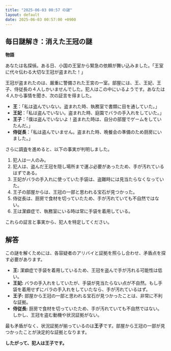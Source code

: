 ```yaml
---
title: "2025-06-03 00:57 の謎"
layout: default
date: 2025-06-03 00:57:00 +0900
---
```

## 毎日謎解き：消えた王冠の謎

**物語**

あなたは名探偵。ある日、小国の王室から緊急の依頼が舞い込みました。「王室に代々伝わる大切な王冠が盗まれた！」

王冠が盗まれたのは、厳重に警備された王宮の一室。部屋には、王、王妃、王子、侍従長の４人しかいませんでした。犯人はこの中にいるようです。あなたは４人から事情を聞き、次の証言を得ました。

*   **王**：「私は盗んでいない。盗まれた時、執務室で書類に目を通していた。」
*   **王妃**：「私は盗んでいない。盗まれた時、庭園でバラの手入れをしていた。」
*   **王子**：「僕は盗んでいないよ！盗まれた時は、自分の部屋でゲームをしていたんだ。」
*   **侍従長**：「私は盗んでいません。盗まれた時、晩餐会の準備のため厨房にいました。」

さらに調査を進めると、以下の事実が判明しました。

1.  犯人は一人のみ。
2.  犯人は、盗んだ王冠を隠し場所まで運ぶ必要があったため、手が汚れているはずである。
3.  王妃がバラの手入れに使っていた手袋は、盗難時には見当たらなくなっていた。
4.  王子の部屋からは、王冠の一部と思われる宝石が見つかった。
5.  侍従長は、厨房で食材を切っていたため、手が汚れていても不自然ではない。
6.  王は潔癖症で、執務室にいる時は常に手袋を着用している。

これらの証言と事実から、犯人を特定してください。

## 解答

この謎を解くためには、各容疑者のアリバイと証拠を照らし合わせ、矛盾点を探す必要があります。

*   **王:** 潔癖症で手袋を着用しているため、王冠を盗んで手が汚れる可能性は低い。
*   **王妃:** バラの手入れをしていたが、手袋が見当たらない点が不自然。もし手袋を着用せずにバラの手入れをしていたなら、手が汚れているはず。
*   **王子:** 部屋から王冠の一部と思われる宝石が見つかったことは、非常に不利な証拠。
*   **侍従長:** 厨房で食材を切っていたため、手が汚れていても不自然ではない。しかし、王冠を盗む動機や状況証拠がない。

最も矛盾がなく、状況証拠が揃っているのは**王子**です。部屋から王冠の一部が見つかったことが決定的な証拠となります。

**したがって、犯人は王子です。**
